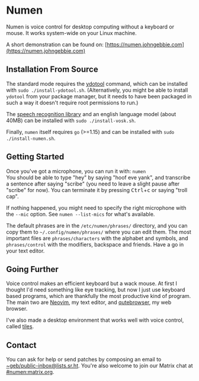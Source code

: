 # Numen

Numen is voice control for desktop computing without a keyboard or mouse.
It works system-wide on your Linux machine.

A short demonstration can be found on: [https://numen.johngebbie.com](https://numen.johngebbie.com)

## Installation From Source

The standard mode requires the [ydotool](https://github.com/ReimuNotMoe/ydotool) command, which can be installed with `sudo ./install-ydotool.sh`.
(Alternatively, you might be able to install `ydotool` from your package manager, but it needs to have been packaged in such a way it doesn't require root permissions to run.)

The [speech recognition library](https://alphacephei.com/vosk) and an english language model (about 40MB) can be installed with `sudo ./install-vosk.sh`.

Finally, `numen` itself requires `go` (>=1.15) and can be installed with `sudo ./install-numen.sh`.

## Getting Started

Once you've got a microphone, you can run it with: `numen`<br>
You should be able to type "hey" by saying "hoof eve yank", and transcribe a sentence after saying "scribe" (you need to leave a slight pause after "scribe" for now).
You can terminate it by pressing <kbd>Ctrl</kbd>+<kbd>c</kbd> or saying "troll cap".

If nothing happened, you might need to specify the right microphone with the `--mic` option.
See `numen --list-mics` for what's available.

The default phrases are in the `/etc/numen/phrases/` directory, and you can copy them to `~/.config/numen/phrases/` where you can edit them.
The most important files are `phrases/characters` with the alphabet and symbols, and `phrases/control` with the modifiers, backspace and friends.
Have a go in your text editor.

## Going Further

Voice control makes an efficient keyboard but a wack mouse.
At first I thought I'd need something like eye tracking, but now I just use keyboard based programs, which are thankfully the most productive kind of program.
The main two are [Neovim](https://neovim.io), my text editor, and [qutebrowser](https://qutebrowser.org), my web browser.

I've also made a desktop environment that works well with voice control, called [tiles](https://git.sr.ht/~geb/tiles).

## Contact

You can ask for help or send patches by composing an email to [~geb/public-inbox@lists.sr.ht](https://lists.sr.ht/~geb/public-inbox).
You're also welcome to join our Matrix chat at [#numen:matrix.org](https://matrix.to/#/#numen:matrix.org).
